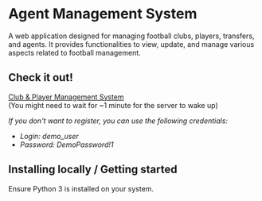 
# Agent Management System

A web application designed for managing football clubs, players, transfers, and agents. It provides functionalities to view, update, and manage various aspects related to football management.

## Check it out!

[Club & Player Management System](https://your-deployed-site-url.com)
<br>
(You might need to wait for ~1 minute for the server to wake up)

<i>If you don't want to register, you can use the following credentials:</i>

* <i>Login: demo_user</i>
* <i>Password: DemoPassword!1</i>

## Installing locally / Getting started

Ensure Python 3 is installed on your system.

